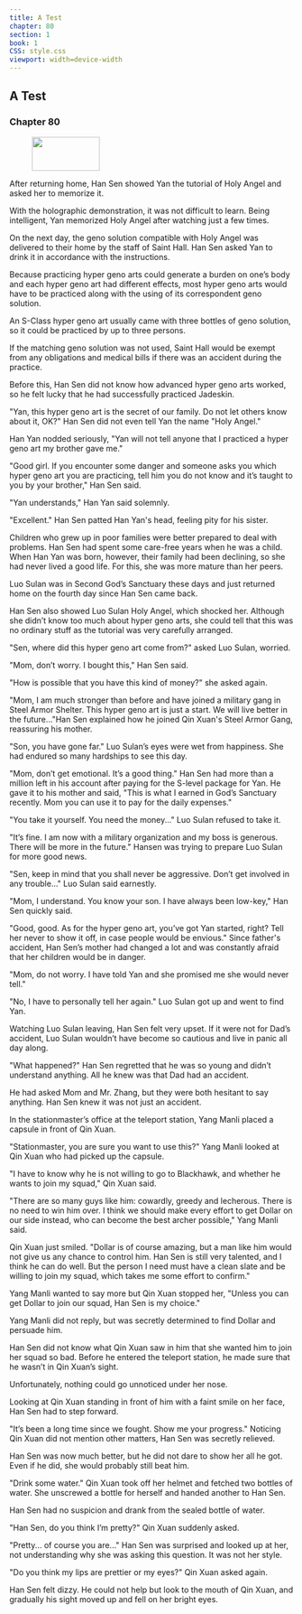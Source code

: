 ```yaml
---
title: A Test
chapter: 80
section: 1
book: 1
CSS: style.css
viewport: width=device-width
---
```


## A Test

### Chapter 80

<figure>
	<img src="../Images/gem.gif" alt="" id="gem" width="120" height="60" />
</figure>

After returning home, Han Sen showed Yan the tutorial of Holy Angel and asked her to memorize it.

With the holographic demonstration, it was not difficult to learn. Being intelligent, Yan memorized Holy Angel after watching just a few times.

On the next day, the geno solution compatible with Holy Angel was delivered to their home by the staff of Saint Hall. Han Sen asked Yan to drink it in accordance with the instructions.

Because practicing hyper geno arts could generate a burden on one’s body and each hyper geno art had different effects, most hyper geno arts would have to be practiced along with the using of its correspondent geno solution.

An S-Class hyper geno art usually came with three bottles of geno solution, so it could be practiced by up to three persons.

If the matching geno solution was not used, Saint Hall would be exempt from any obligations and medical bills if there was an accident during the practice.

Before this, Han Sen did not know how advanced hyper geno arts worked, so he felt lucky that he had successfully practiced Jadeskin.

"Yan, this hyper geno art is the secret of our family. Do not let others know about it, OK?" Han Sen did not even tell Yan the name "Holy Angel."

Han Yan nodded seriously, "Yan will not tell anyone that I practiced a hyper geno art my brother gave me."

"Good girl. If you encounter some danger and someone asks you which hyper geno art you are practicing, tell him you do not know and it’s taught to you by your brother," Han Sen said.

"Yan understands," Han Yan said solemnly.

"Excellent." Han Sen patted Han Yan's head, feeling pity for his sister.

Children who grew up in poor families were better prepared to deal with problems. Han Sen had spent some care-free years when he was a child. When Han Yan was born, however, their family had been declining, so she had never lived a good life. For this, she was more mature than her peers.

Luo Sulan was in Second God’s Sanctuary these days and just returned home on the fourth day since Han Sen came back.

Han Sen also showed Luo Sulan Holy Angel, which shocked her. Although she didn’t know too much about hyper geno arts, she could tell that this was no ordinary stuff as the tutorial was very carefully arranged.

"Sen, where did this hyper geno art come from?" asked Luo Sulan, worried.

"Mom, don’t worry. I bought this," Han Sen said.

"How is possible that you have this kind of money?" she asked again.

"Mom, I am much stronger than before and have joined a military gang in Steel Armor Shelter. This hyper geno art is just a start. We will live better in the future…"Han Sen explained how he joined Qin Xuan's Steel Armor Gang, reassuring his mother.

"Son, you have gone far." Luo Sulan’s eyes were wet from happiness. She had endured so many hardships to see this day.

"Mom, don’t get emotional. It’s a good thing." Han Sen had more than a million left in his account after paying for the S-level package for Yan. He gave it to his mother and said, "This is what I earned in God’s Sanctuary recently. Mom you can use it to pay for the daily expenses."

"You take it yourself. You need the money..." Luo Sulan refused to take it.

"It’s fine. I am now with a military organization and my boss is generous. There will be more in the future." Hansen was trying to prepare Luo Sulan for more good news.

"Sen, keep in mind that you shall never be aggressive. Don’t get involved in any trouble..." Luo Sulan said earnestly.

"Mom, I understand. You know your son. I have always been low-key," Han Sen quickly said.

"Good, good. As for the hyper geno art, you’ve got Yan started, right? Tell her never to show it off, in case people would be envious." Since father's accident, Han Sen’s mother had changed a lot and was constantly afraid that her children would be in danger.

"Mom, do not worry. I have told Yan and she promised me she would never tell."

"No, I have to personally tell her again." Luo Sulan got up and went to find Yan.

Watching Luo Sulan leaving, Han Sen felt very upset. If it were not for Dad’s accident, Luo Sulan wouldn’t have become so cautious and live in panic all day along.

"What happened?" Han Sen regretted that he was so young and didn’t understand anything. All he knew was that Dad had an accident.

He had asked Mom and Mr. Zhang, but they were both hesitant to say anything. Han Sen knew it was not just an accident.

In the stationmaster’s office at the teleport station, Yang Manli placed a capsule in front of Qin Xuan.

"Stationmaster, you are sure you want to use this?" Yang Manli looked at Qin Xuan who had picked up the capsule.

"I have to know why he is not willing to go to Blackhawk, and whether he wants to join my squad," Qin Xuan said.

"There are so many guys like him: cowardly, greedy and lecherous. There is no need to win him over. I think we should make every effort to get Dollar on our side instead, who can become the best archer possible," Yang Manli said.

Qin Xuan just smiled. "Dollar is of course amazing, but a man like him would not give us any chance to control him. Han Sen is still very talented, and I think he can do well. But the person I need must have a clean slate and be willing to join my squad, which takes me some effort to confirm."

Yang Manli wanted to say more but Qin Xuan stopped her, "Unless you can get Dollar to join our squad, Han Sen is my choice."

Yang Manli did not reply, but was secretly determined to find Dollar and persuade him.

Han Sen did not know what Qin Xuan saw in him that she wanted him to join her squad so bad. Before he entered the teleport station, he made sure that he wasn’t in Qin Xuan’s sight.

Unfortunately, nothing could go unnoticed under her nose.

Looking at Qin Xuan standing in front of him with a faint smile on her face, Han Sen had to step forward.

"It’s been a long time since we fought. Show me your progress." Noticing Qin Xuan did not mention other matters, Han Sen was secretly relieved.

Han Sen was now much better, but he did not dare to show her all he got. Even if he did, she would probably still beat him.

"Drink some water." Qin Xuan took off her helmet and fetched two bottles of water. She unscrewed a bottle for herself and handed another to Han Sen.

Han Sen had no suspicion and drank from the sealed bottle of water.

"Han Sen, do you think I’m pretty?" Qin Xuan suddenly asked.

"Pretty... of course you are..." Han Sen was surprised and looked up at her, not understanding why she was asking this question. It was not her style.

"Do you think my lips are prettier or my eyes?" Qin Xuan asked again.

Han Sen felt dizzy. He could not help but look to the mouth of Qin Xuan, and gradually his sight moved up and fell on her bright eyes.